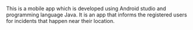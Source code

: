 This is a mobile app which is developed using Android studio and programming language Java. It is an app that informs the registered users for incidents that happen near their location.
